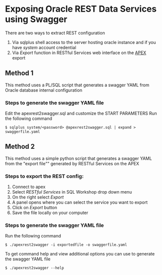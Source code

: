 
# Exposing Oracle REST Data Services using Swagger

There are two ways to extract REST configuration

1. Via sqlplus shell access to the server hosting oracle instance and if you have *system* account credential 
2. Via *Export* function in RESTful Services web interface on the [APEX](http://apex.oracle.com)
export

## Method 1

This method uses a PL/SQL script that generates a swagger YAML from Oracle database internal configuration

### Steps to generate the swagger YAML file

Edit the apexrest2swagger.sql and customize the START PARAMETERS
Run the following command

	$ sqlplus system/<password> @apexrest2swagger.sql | expand > swaggerfile.yaml

## Method 2 

This method uses a simple python script that generates a swagger YAML from the "export file"" generated by RESTful Services on the APEX

### Steps to export the REST config:

1. Connect to apex
2. Select *RESTful Services* in SQL Workshop drop down menu
3. On the right select *Export*
4. A panel opens where you can select the service you want to export
5. Click on *Export* button
6. Save the file locally on your computer


### Steps to generate the swagger YAML file

Run the following command

	$ ./apexrest2swagger -i exportedfile -o swaggerfile.yaml

To get command help and view additional options you can use to generate the swagger YAML file

	$ ./apexrest2swagger --help



